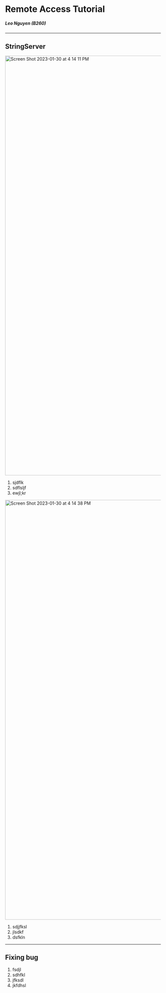 # Remote Access Tutorial
##### Leo Nguyen (B260)
---
## StringServer

<img width="1352" alt="Screen Shot 2023-01-30 at 4 14 11 PM" src="https://user-images.githubusercontent.com/122495687/215628063-0da19c13-c639-4021-834c-384aff188d1e.png">

1. sjdflk
2. sdflsljf
3. ewjl;kr

<img width="1352" alt="Screen Shot 2023-01-30 at 4 14 38 PM" src="https://user-images.githubusercontent.com/122495687/215628041-b81d4b30-4306-41ab-9b65-c2b56d0146d2.png">

1. sdjjfksl
2. jlsdkf
3. dsfkln

---

## Fixing bug

1. fsdjl
2. sdhfkl
3. jfksdl
4. jkfdhsl

